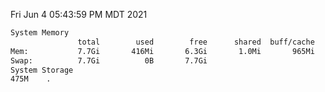 Fri Jun  4 05:43:59 PM MDT 2021
```bash
System Memory
               total        used        free      shared  buff/cache   available
Mem:           7.7Gi       416Mi       6.3Gi       1.0Mi       965Mi       7.0Gi
Swap:          7.7Gi          0B       7.7Gi
System Storage
475M	.
```
```bash
